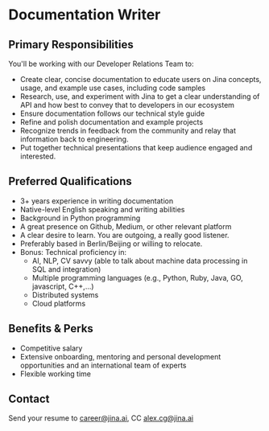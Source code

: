 # Documentation Writer

## Primary Responsibilities

You'll be working with our Developer Relations Team to:

- Create clear, concise documentation to educate users on Jina concepts, usage, and example use cases, including code samples
- Research, use, and experiment with Jina to get a clear understanding of API and how best to convey that to developers in our ecosystem
- Ensure documentation follows our technical style guide
- Refine and polish documentation and example projects
- Recognize trends in feedback from the community and relay that information back to engineering.
- Put together technical presentations that keep audience engaged and interested.
 

## Preferred Qualifications

- 3+ years experience in writing documentation
- Native-level English speaking and writing abilities
- Background in Python programming 
- A great presence on Github, Medium, or other relevant platform
- A clear desire to learn. You are outgoing, a really good listener.
- Preferably based in Berlin/Beijing or willing to relocate.
- Bonus: Technical proficiency in:
  - AI, NLP, CV savvy (able to talk about machine data processing in SQL and integration)
  - Multiple programming languages (e.g., Python, Ruby, Java, GO, javascript, C++,...)
  - Distributed systems
  - Cloud platforms
 

## Benefits & Perks

- Competitive salary
- Extensive onboarding, mentoring and personal development opportunities and an international team of experts
- Flexible working time


## Contact

Send your resume to career@jina.ai, CC alex.cg@jina.ai
